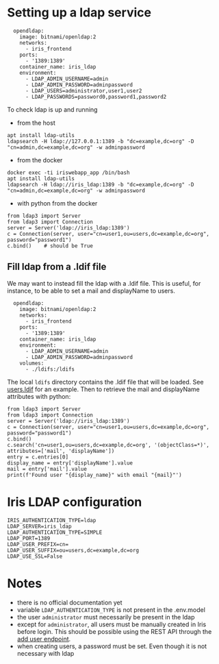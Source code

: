 # Setting up a ldap service

```
  opendldap:
    image: bitnami/openldap:2
    networks:
      - iris_frontend
    ports:
      - '1389:1389'
    container_name: iris_ldap
    environment:
      - LDAP_ADMIN_USERNAME=admin
      - LDAP_ADMIN_PASSWORD=adminpassword
      - LDAP_USERS=administrator,user1,user2
      - LDAP_PASSWORDS=password0,password1,password2
```

To check ldap is up and running
* from the host
```
apt install ldap-utils
ldapsearch -H ldap://127.0.0.1:1389 -b "dc=example,dc=org" -D "cn=admin,dc=example,dc=org" -w adminpassword
```

* from the docker
```
docker exec -ti iriswebapp_app /bin/bash
apt install ldap-utils
ldapsearch -H ldap://iris_ldap:1389 -b "dc=example,dc=org" -D "cn=admin,dc=example,dc=org" -w adminpassword
```

* with python from the docker
```
from ldap3 import Server
from ldap3 import Connection
server = Server('ldap://iris_ldap:1389')
c = Connection(server, user="cn=user1,ou=users,dc=example,dc=org", password="password1")
c.bind()    # should be True
```

## Fill ldap from a .ldif file

We may want to instead fill the ldap with a .ldif file. This is useful, for instance, to be able to set a mail and displayName to users.
```
  opendldap:
    image: bitnami/openldap:2
    networks:
      - iris_frontend
    ports:
      - '1389:1389'
    container_name: iris_ldap
    environment:
      - LDAP_ADMIN_USERNAME=admin
      - LDAP_ADMIN_PASSWORD=adminpassword
    volumes:
      - ./ldifs:/ldifs
```

The local `ldifs` directory contains the .ldif file that will be loaded. See [users.ldif](users.ldif) for an example.
Then to retrieve the mail and displayName attributes with python:
```
from ldap3 import Server
from ldap3 import Connection
server = Server('ldap://iris_ldap:1389')
c = Connection(server, user="cn=user1,ou=users,dc=example,dc=org", password="password1")
c.bind()
c.search('cn=user1,ou=users,dc=example,dc=org', '(objectClass=*)', attributes=['mail', 'displayName'])
entry = c.entries[0]
display_name = entry['displayName'].value
mail = entry['mail'].value
print(f'Found user "{display_name}" with email "{mail}"')
```

# Iris LDAP configuration

```
IRIS_AUTHENTICATION_TYPE=ldap
LDAP_SERVER=iris_ldap
LDAP_AUTHENTICATION_TYPE=SIMPLE
LDAP_PORT=1389
LDAP_USER_PREFIX=cn=
LDAP_USER_SUFFIX=ou=users,dc=example,dc=org
LDAP_USE_SSL=False
```

# Notes

* there is no official documentation yet
* variable `LDAP_AUTHENTICATION_TYPE` is not present in the .env.model
* the user `administrator` must necessarily be present in the ldap
* except for `administrator`, all users must be manually created in Iris before login.
  This should be possible using the REST API through the [add user endpoint](https://docs.dfir-iris.org/_static/iris_api_reference_v1.0.3.html#operation/post-manage-users-add).
* when creating users, a password must be set. Even though it is not necessary with ldap

